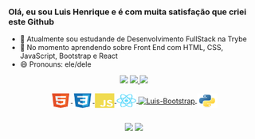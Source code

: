 ### Olá, eu sou Luis Henrique e é com muita satisfação que criei este Github

- 🔭 Atualmente sou estudande de Desenvolvimento FullStack na Trybe
- 🌱 No momento aprendendo sobre Front End com HTML, CSS, JavaScript, Bootstrap e React
- 😄 Pronouns: ele/dele

<div align="center">
  <img height="150em" src="http://github-readme-streak-stats.herokuapp.com?user=senseyluiz&theme=radical&hide_border=true&date_format=j%20M%5B%20Y%5D&stroke=1F6FEB&dates=58A6FF&fire=1F6FEB&ring=58A6FF"> 
  <a href="https://github.com/senseyluiz">
  <img height="180em" src="https://github-readme-stats.vercel.app/api?username=senseyluiz&show_icons=true&theme=highcontrast&include_all_commits=true&count_private=true"/>
  <img height="180em" src="https://github-readme-stats.vercel.app/api/top-langs/?username=senseyluiz&layout=compact&langs_count=7&theme=highcontrast"/>
</div>

<div style="display: inline_block" align="center"><br>
  <img align="center" alt="Luis-HTML" height="30" width="40" style="margin-rigth: 50px" src="https://raw.githubusercontent.com/devicons/devicon/master/icons/html5/html5-original.svg">
  <img align="center" alt="Luis-CSS" height="30" width="40" src="https://raw.githubusercontent.com/devicons/devicon/master/icons/css3/css3-original.svg">
  <img align="center" alt="Luis-Js" height="30" width="40" src="https://raw.githubusercontent.com/devicons/devicon/master/icons/javascript/javascript-plain.svg">  
  <img align="center" alt="Luis-React" height="30" width="40" src="https://raw.githubusercontent.com/devicons/devicon/master/icons/react/react-original.svg">  
  <img align="center" alt="Luis-Bootstrap" height="30" width="40" src = "https://cdn.jsdelivr.net/gh/devicons/devicon/icons/bootstrap/bootstrap-original.svg" />
  <img align="center" alt="Luis-Python" height="30" width="40" src="https://raw.githubusercontent.com/devicons/devicon/master/icons/python/python-original.svg">
</div>

##

<div align="center">
  <a href = "mailto:senseyluiz@gmail.com"><img src="https://img.shields.io/badge/-Gmail-%23333?style=for-the-badge&logo=gmail&logoColor=white" target="_blank"></a>
  <a href="https://www.linkedin.com/in/luishrocha/" target="_blank"><img src="https://img.shields.io/badge/-LinkedIn-%230077B5?style=for-the-badge&logo=linkedin&logoColor=white" target="_blank"></a>
  
</div>
